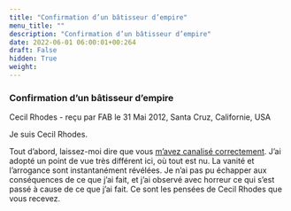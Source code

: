 ```yaml
---
title: "Confirmation d’un bâtisseur d’empire"
menu_title: ""
description: "Confirmation d’un bâtisseur d’empire"
date: 2022-06-01 06:00:01+00:264
draft: False
hidden: True
weight:
---
```

### Confirmation d’un bâtisseur d’empire

Cecil Rhodes - reçu par FAB le 31 Mai 2012, Santa Cruz, Californie, USA

Je suis Cecil Rhodes.

Tout d’abord, laissez-moi dire que vous [m’avez canalisé correctement](content\fr-contemporary-messages\fr-contemporary-messages-by-date-order\fr-contemporary-messages-2011\fr-2011-1-23-1-fab-cecil-rhodes.md). J’ai adopté un point de vue très différent ici, où tout est nu. La vanité et l’arrogance sont instantanément révélées. Je n’ai pas pu échapper aux conséquences de ce que j’ai fait, et j’ai observé avec horreur ce qui s’est passé à cause de ce que j’ai fait. Ce sont les pensées de Cecil Rhodes que vous recevez.



